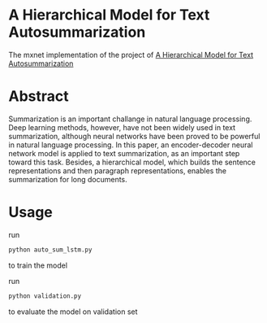 A Hierarchical Model for Text Autosummarization
===============================================

The mxnet implementation of the project of [A Hierarchical Model for Text Autosummarization](https://cs224d.stanford.edu/reports/zhenpeng.pdf)

# Abstract

Summarization is an important challange in natural language processing. Deep
learning methods, however, have not been widely used in text summarization,
although neural networks have been proved to be powerful in natural language
processing. In this paper, an encoder-decoder neural network model is applied to
text summarization, as an important step toward this task. Besides, a hierarchical
model, which builds the sentence representations and then paragraph representations,
enables the summarization for long documents.


# Usage

run
```python
python auto_sum_lstm.py
```
to train the model

run
```python
python validation.py
```
to evaluate the model on validation set
